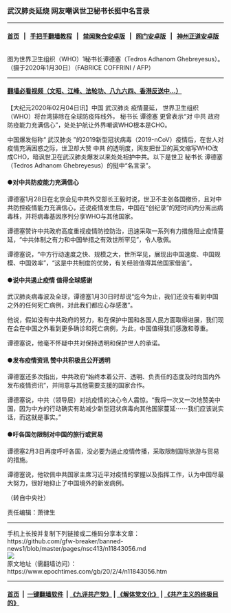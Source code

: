 ### 武汉肺炎延烧 网友嘲讽世卫秘书长挺中名言录
------------------------

#### [首页](https://github.com/gfw-breaker/banned-news1/blob/master/README.md) &nbsp;&nbsp;|&nbsp;&nbsp; [手把手翻墙教程](https://github.com/gfw-breaker/guides/wiki) &nbsp;&nbsp;|&nbsp;&nbsp; [禁闻聚合安卓版](https://github.com/gfw-breaker/bn-android) &nbsp;&nbsp;|&nbsp;&nbsp; [网门安卓版](https://github.com/oGate2/oGate) &nbsp;&nbsp;|&nbsp;&nbsp; [神州正道安卓版](https://github.com/SzzdOgate/update) 



<div><img alt="" class="aligncenter wp-post-image" src="https://i.epochtimes.com/assets/uploads/2020/02/000_1OK1WT-600x400.jpg"/>
<div class="red16 caption">
 <p>
  图为世界卫生组织（WHO）1秘书长谭德塞（Tedros Adhanom Ghebreyesus）。（摄于2020年1月30日）（FABRICE COFFRINI / AFP）
 </p>
</div>
</div><hr/>

#### [翻墙必看视频（文昭、江峰、法轮功、八九六四、香港反送中...）](https://github.com/gfw-breaker/banned-news1/blob/master/pages/link3.md)

<div><p>
 【大纪元2020年02月04日讯】中国
 <ok href="https://www.epochtimes.com/gb/tag/%E6%AD%A6%E6%B1%89%E8%82%BA%E7%82%8E.html">
  武汉肺炎
 </ok>
 疫情蔓延，
 <ok href="https://www.epochtimes.com/gb/tag/%E4%B8%96%E7%95%8C%E5%8D%AB%E7%94%9F%E7%BB%84%E7%BB%87.html">
  世界卫生组织
 </ok>
 （WHO）将台湾排除在全球防疫阵线外，
 <ok href="https://www.epochtimes.com/gb/tag/%E7%A7%98%E4%B9%A6%E9%95%BF.html">
  秘书长
 </ok>
 <ok href="https://www.epochtimes.com/gb/tag/%E8%B0%AD%E5%BE%B7%E5%A1%9E.html">
  谭德塞
 </ok>
 更曾表示“对
 <ok href="https://www.epochtimes.com/gb/tag/%E4%B8%AD%E5%85%B1.html">
  中共
 </ok>
 政府防疫能力充满信心”，处处护航让外界嘲讽WHO根本是CHO。
</p>
<p>
 中国爆发俗称“
 <ok href="https://www.epochtimes.com/gb/tag/%E6%AD%A6%E6%B1%89%E8%82%BA%E7%82%8E.html">
  武汉肺炎
 </ok>
 ”的2019新型冠状病毒（2019-nCoV）疫情后，在世人对疫情充满困惑之际，世卫却大赞
 <ok href="https://www.epochtimes.com/gb/tag/%E4%B8%AD%E5%85%B1.html">
  中共
 </ok>
 的透明度，网友把世卫的英文缩写WHO改成CHO，暗讽世卫在武汉肺炎爆发以来处处袒护中共。以下是世卫
 <ok href="https://www.epochtimes.com/gb/tag/%E7%A7%98%E4%B9%A6%E9%95%BF.html">
  秘书长
 </ok>
 <ok href="https://www.epochtimes.com/gb/tag/%E8%B0%AD%E5%BE%B7%E5%A1%9E.html">
  谭德塞
 </ok>
 （Tedros Adhanom Ghebreyesus）的挺中“名言录”。
</p>
<h4>
 ●对中共防疫能力充满信心
</h4>
<p>
 谭德塞1月28日在北京会见中共外交部长王毅时说，世卫不主张各国撤侨，且对中共防控疫情能力充满信心，还说疫情发生后，中国在“创纪录”的短时间内分离出病毒株，并将病毒基因序列分享WHO与其他国家。
</p>
<p>
 谭德塞赞许中共政府高度重视疫情防控防治，迅速采取一系列有力措施阻止疫情蔓延，“中共体制之有力和中国举措之有效世所罕见”，令人敬佩。
</p>
<p>
 谭德塞说，“中方行动速度之快、规模之大，世所罕见，展现出中国速度、中国规模、中国效率”，“这是中共制度的优势，有关经验值得其他国家借鉴”。
</p>
<h4>
 ●说中共遏止疫情 值得全球感谢
</h4>
<p>
 武汉肺炎病毒波及全球，谭德塞1月30日时却说“迄今为止，我们还没有看到中国之外的任何死亡病例，对此我们都应心存感激”。
</p>
<p>
 他说，假如没有中共政府的努力，和在保护中国和各国人民方面取得进展，我们现在会在中国之外看到更多确诊和死亡病例，为此，中国值得我们感激和尊重。
</p>
<p>
 谭德塞说，他毫不怀疑中共对保持透明和保护世人的承诺。
</p>
<h4>
 ●发布疫情资讯 赞中共积极且公开透明
</h4>
<p>
 谭德塞还多次指出，中共政府“始终本着公开、透明、负责任的态度及时向国内外发布疫情资讯”，并同意与其他需要支援的国家合作。
</p>
<p>
 谭德塞说，中共（领导层）对抗疫情的决心令人震惊。“我将一次又一次地赞美中国，因为中方的行动确实有助减少新型冠状病毒向其他国家蔓延⋯⋯我们应该说实话，而这就是事实。”
</p>
<h4>
 ●吁各国勿限制对中国的旅行或贸易
</h4>
<p>
 谭德塞2月3日再度呼吁各国，没必要为遏止疫情传播，采取限制国际旅游与贸易的措施。
</p>
<p>
 谭德塞说，他钦佩中共国家主席习近平对疫情的掌握以及指挥工作，认为中国尽最大努力，很好地抑止了中国境外的新发病例。
</p>
<p>
 （转自中央社）
</p>
<p>
 责任编辑：萧律生
</p>
</div>
<hr/>
手机上长按并复制下列链接或二维码分享本文章：<br/>
https://github.com/gfw-breaker/banned-news1/blob/master/pages/nsc413/n11843056.md <br/>
<a href='https://github.com/gfw-breaker/banned-news1/blob/master/pages/nsc413/n11843056.md'><img src='https://github.com/gfw-breaker/banned-news1/blob/master/pages/nsc413/n11843056.md.png'/></a> <br/>
原文地址（需翻墙访问）：https://www.epochtimes.com/gb/20/2/4/n11843056.htm


------------------------
#### [首页](https://github.com/gfw-breaker/banned-news1/blob/master/README.md) &nbsp;|&nbsp; [一键翻墙软件](https://github.com/gfw-breaker/nogfw/blob/master/README.md) &nbsp;| [《九评共产党》](https://github.com/gfw-breaker/9ping.md/blob/master/README.md#九评之一评共产党是什么) | [《解体党文化》](https://github.com/gfw-breaker/jtdwh.md/blob/master/README.md) | [《共产主义的终极目的》](https://github.com/gfw-breaker/gczydzjmd.md/blob/master/README.md)


<img src='http://gfw-breaker.win/banned-news/pages/nsc413/n11843056.md' width='0px' height='0px'/>